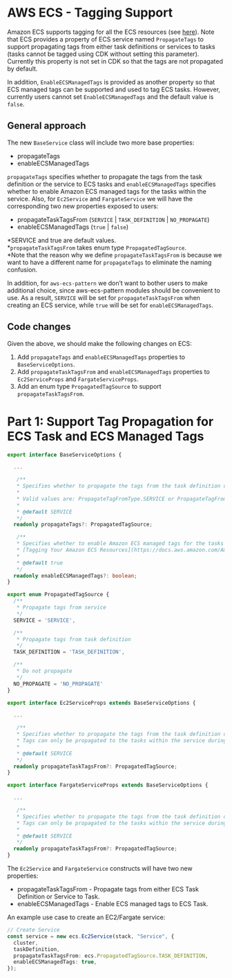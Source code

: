 # AWS ECS - Tagging Support

Amazon ECS supports tagging for all the ECS resources (see [here](https://docs.aws.amazon.com/AmazonECS/latest/developerguide/ecs-using-tags.html)). Note that ECS provides a property of ECS service named `PropagateTags` to support propagating tags from either task definitions or services to tasks (tasks cannot be tagged using CDK without setting this parameter). Currently this property is not set in CDK so that the tags are not propagated by default.

In addition, `EnableECSManagedTags` is provided as another property so that ECS managed tags can be supported and used to tag ECS tasks. However, currently users cannot set `EnableECSManagedTags` and the default value is `false`.

## General approach

The new `BaseService` class will include two more base properties:

* propagateTags
* enableECSManagedTags

`propagateTags` specifies whether to propagate the tags from the task definition or the service to ECS tasks and `enableECSManagedTags` specifies whether to enable Amazon ECS managed tags for the tasks within the service. Also, for `Ec2Service` and `FargateService` we will have the corresponding two new properties exposed to users:

* propagateTaskTagsFrom (`SERVICE` | `TASK_DEFINITION` | `NO_PROPAGATE`)
* enableECSManagedTags (`true` | `false`)

\*SERVICE and true are default values.\
\*`propagateTaskTagsFrom` takes enum type `PropagatedTagSource`.\
\*Note that the reason why we define `propagateTaskTagsFrom` is because we want to have a different name for `propagateTags` to eliminate the naming confusion.

In addition, for `aws-ecs-pattern` we don’t want to bother users to make additional choice, since aws-ecs-pattern modules  should be convenient to use. As a result, `SERVICE` will be set for `propagateTaskTagsFrom` when creating an ECS service, while `true` will be set for `enableECSManagedTags`.

## Code changes

Given the above, we should make the following changes on ECS:
  1. Add `propagateTags` and `enableECSManagedTags` properties to `BaseServiceOptions`.
  2. Add `propagateTaskTagsFrom` and `enableECSManagedTags` properties to `Ec2ServiceProps` and `FargateServiceProps`.
  3. Add an enum type `PropagatedTagSource` to support `propagateTaskTagsFrom`.

# Part 1: Support Tag Propagation for ECS Task and ECS Managed Tags

```ts
export interface BaseServiceOptions {

  ...

   /**
   * Specifies whether to propagate the tags from the task definition or the service to the tasks in the service
   *
   * Valid values are: PropagateTagFromType.SERVICE or PropagateTagFromType.TASK_DEFINITION
   *
   * @default SERVICE
   */
  readonly propagateTags?: PropagatedTagSource;

   /**
   * Specifies whether to enable Amazon ECS managed tags for the tasks within the service. For more information, see
   * [Tagging Your Amazon ECS Resources](https://docs.aws.amazon.com/AmazonECS/latest/developerguide/ecs-using-tags.html)
   *
   * @default true
   */
  readonly enableECSManagedTags?: boolean;
}
```

``` ts
export enum PropagatedTagSource {
  /**
   * Propagate tags from service
   */
  SERVICE = 'SERVICE',

  /**
   * Propagate tags from task definition
   */
  TASK_DEFINITION = 'TASK_DEFINITION',

  /**
   * Do not propagate
   */
  NO_PROPAGATE = 'NO_PROPAGATE'
}
```

``` ts
export interface Ec2ServiceProps extends BaseServiceOptions {

  ...

   /**
   * Specifies whether to propagate the tags from the task definition or the service to the tasks in the service.
   * Tags can only be propagated to the tasks within the service during service creation.
   *
   * @default SERVICE
   */
  readonly propagateTaskTagsFrom?: PropagatedTagSource;
}
```

``` ts
export interface FargateServiceProps extends BaseServiceOptions {

  ...

   /**
   * Specifies whether to propagate the tags from the task definition or the service to the tasks in the service.
   * Tags can only be propagated to the tasks within the service during service creation.
   *
   * @default SERVICE
   */
  readonly propagateTaskTagsFrom?: PropagatedTagSource;
}
```

The `Ec2Service` and `FargateService` constructs will have two new properties:

* propagateTaskTagsFrom - Propagate tags from either ECS Task Definition or Service to Task.
* enableECSManagedTags - Enable ECS managed tags to ECS Task.

An example use case to create an EC2/Fargate service:

```ts
// Create Service
const service = new ecs.Ec2Service(stack, "Service", {
  cluster,
  taskDefinition,
  propagateTaskTagsFrom: ecs.PropagatedTagSource.TASK_DEFINITION,
  enableECSManagedTags: true,
});
```
